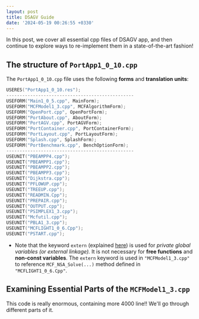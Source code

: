 ```yaml
---
layout: post
title: DSAGV Guide
date: '2024-05-19 00:26:55 +0330'
---
```


In this post, we cover all essential cpp files of DSAGV app, and then continue to explore ways to re-implement them in a state-of-the-art fashion!

## The structure of <code>PortApp1_0_10.cpp</code>
The `PortApp1_0_10.cpp` file uses the following __forms__ and __translation units__:
```c++
USERES("PortApp1_0_10.res");
------------------------------------------------
USEFORM("Main1_0_5.cpp", MainForm);
USEFORM("MCFModel1_3.cpp", MCFAlgorithmForm);
USEFORM("OpenPort.cpp", OpenPortForm);
USEFORM("PortAbout.cpp", AboutForm);
USEFORM("PortAGV.cpp", PortAGVForm);
USEFORM("PortContainer.cpp", PortContainerForm);
USEFORM("PortLayout.cpp", PortLayoutForm);
USEFORM("Splash.cpp", SplashForm);
USEFORM("PortBenchmark.cpp", BenchOptionForm);
------------------------------------------------
USEUNIT("PBEAMPP4.cpp");
USEUNIT("PBEAMPP1.cpp");
USEUNIT("PBEAMPP2.cpp");
USEUNIT("PBEAMPP3.cpp");
USEUNIT("Dijkstra.cpp");
USEUNIT("PFLOWUP.cpp");
USEUNIT("TREEUP.cpp");
USEUNIT("READMIN.Cpp");
USEUNIT("PREPAIR.cpp");
USEUNIT("OUTPUT.cpp");
USEUNIT("PSIMPLEX1_3.cpp");
USEUNIT("Mcfutil.cpp");
USEUNIT("PBLA1_3.cpp");
USEUNIT("MCFLIGHT1_0_6.Cpp");
USEUNIT("PSTART.cpp");
```
- Note that the keyword `extern` (explained [here](https://learn.microsoft.com/en-us/cpp/cpp/program-and-linkage-cpp?view=msvc-170)) is used for _private global variables (or external linkage)._ It is not necessary for __free functions__ and __non-const variables__. The `extern` keyword is used in `"MCFModel1_3.cpp"` to reference `MCF_NSA_Solve(...)` method defined in `"MCFLIGHT1_0_6.Cpp"`.

## Examining Essential Parts of the `MCFModel1_3.cpp`

This code is really enormous, containing more 4000 line!! We'll go through different parts of it.
